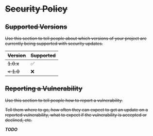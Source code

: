 # ~~Security Policy~~

## ~~Supported Versions~~

~~Use this section to tell people about which versions of your project are
currently being supported with security updates.~~

| ~~Version~~ | ~~Supported~~      |
|-------------|--------------------|
| ~~1.0.x~~   | :white_check_mark: |
| ~~< 1.0~~   | :x:                |

## ~~Reporting a Vulnerability~~

~~Use this section to tell people how to report a vulnerability.~~

~~Tell them where to go, how often they can expect to get an update on a
reported vulnerability, what to expect if the vulnerability is accepted or
declined, etc.~~

***TODO***
